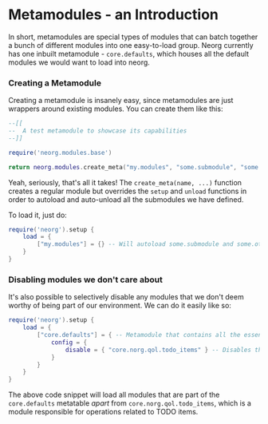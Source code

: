# Metamodules - an Introduction
In short, metamodules are special types of modules that can batch together a bunch of different modules into one easy-to-load group.
Neorg currently has one inbuilt metamodule - `core.defaults`, which houses all the default modules we would want to load into neorg.

### Creating a Metamodule
Creating a metamodule is insanely easy, since metamodules are just wrappers around existing modules. You can create them like this:
```lua
--[[
--	A test metamodule to showcase its capabilities
--]]

require('neorg.modules.base')

return neorg.modules.create_meta("my.modules", "some.submodule", "some.other.submodule", ...) -- Add as many modules here as you like
```

Yeah, seriously, that's all it takes! The `create_meta(name, ...)` function creates a regular module but overrides the `setup` and `unload` functions in order to autoload and auto-unload all the submodules we have defined.

To load it, just do:
```lua
require('neorg').setup {
	load = {
		["my.modules"] = {} -- Will autoload some.submodule and some.other.submodule
	}
}
```

### Disabling modules we don't care about
It's also possible to selectively disable any modules that we don't deem worthy of being part of our environment.
We can do it easily like so:
```lua
require('neorg').setup {
	load = {
		["core.defaults"] = { -- Metamodule that contains all the essential stuff a user can expect from neorg
			config = {
				disable = { "core.norg.qol.todo_items" } -- Disables these modules
			}
		}
	}
}
```

The above code snippet will load all modules that are part of the `core.defaults` metatable *apart* from `core.norg.qol.todo_items`, which is
a module responsible for operations related to TODO items.
